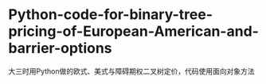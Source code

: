 # Python-code-for-binary-tree-pricing-of-European-American-and-barrier-options
大三时用Python做的欧式、美式与障碍期权二叉树定价，代码使用面向对象方法
